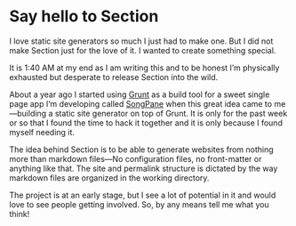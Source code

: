 # Say hello to Section

I love static site generators so much I just had to make one. But I did not make Section just for the love of it. I wanted to create something special.

It is 1:40 AM at my end as I am writing this and to be honest I’m physically exhausted but desperate to release Section into the wild.

About a year ago I started using [Grunt](http://gruntjs.com/) as a build tool for a sweet single page app I‘m developing called [SongPane](http://songpane.com/) when this great idea came to me—building a static site generator on top of Grunt. It is only for the past week or so that I found the time to hack it together and it is only because I found myself needing it.

The idea behind Section is to be able to generate websites from nothing more than markdown files—No configuration files, no front-matter or anything like that. The site and permalink structure is dictated by the way markdown files are organized in the working directory.

The project is at an early stage, but I see a lot of potential in it and would love to see people getting involved. So, by any means tell me what you think!
